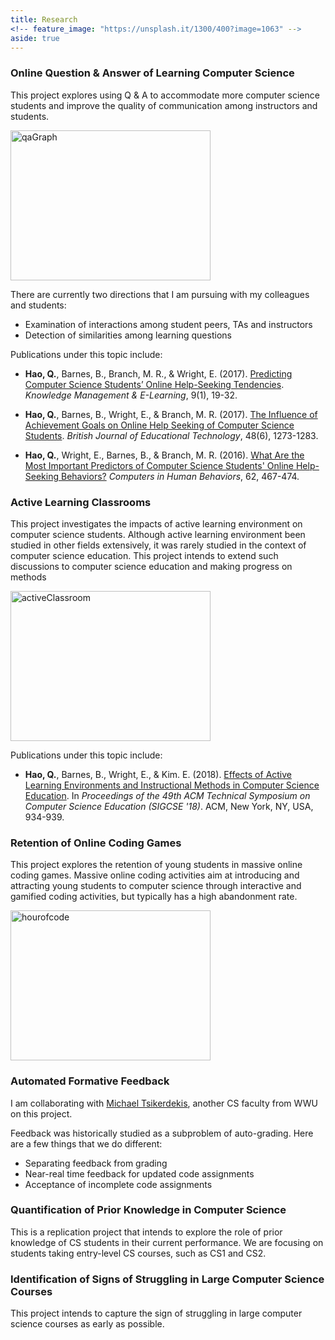 ```yaml
---
title: Research
<!-- feature_image: "https://unsplash.it/1300/400?image=1063" -->
aside: true
---
```


### Online Question & Answer of Learning Computer Science

This project explores using Q & A to accommodate more computer science students and improve the quality of communication among instructors and students.

<img src="https://farm5.staticflickr.com/4454/37782035171_774850ea7c_b.jpg" width="320" height="240" alt="qaGraph">

There are currently two directions that I am pursuing with my colleagues and students:

* Examination of interactions among student peers, TAs and instructors
* Detection of similarities among learning questions

Publications under this topic include:

* <strong>Hao, Q.</strong>, Barnes, B., Branch, M. R., & Wright, E. (2017). <a href="http://qhao.info/downloads/KMEL-2017.pdf" target="_blank">Predicting Computer Science Students’ Online Help-Seeking Tendencies</a>. <i>Knowledge Management & E-Learning</i>, 9(1), 19-32.

* <strong>Hao, Q.</strong>, Barnes, B., Wright, E., & Branch, M. R. (2017). <a href="http://qhao.info/downloads/bjet.pdf" target="_blank">The Influence of Achievement Goals on Online Help Seeking of Computer Science Students</a>. <i>British Journal of Educational Technology</i>, 48(6), 1273-1283.

* <strong>Hao, Q.</strong>, Wright, E., Barnes, B., & Branch, M. R. (2016). <a href="http://qhao.info/downloads/computers-in-human-behavior.pdf" target="_blank">What Are the Most Important Predictors of Computer Science Students' Online Help-Seeking Behaviors?</a> <i>Computers in Human Behaviors</i>, 62, 467-474.

### Active Learning Classrooms

This project investigates the impacts of active learning environment on computer science students. Although active learning environment been studied in other fields extensively, it was rarely studied in the context of computer science education. This project intends to extend such discussions to computer science education and making progress on methods

<img src="https://farm5.staticflickr.com/4404/36975322400_e898114369_n.jpg" width="320" height="240" alt="activeClassroom">

Publications under this topic include:

* <strong>Hao, Q.</strong>, Barnes, B., Wright, E., & Kim. E. (2018). <a href="http://qhao.info/downloads/sigcse-2018.pdf" target="_blank">Effects of Active Learning Environments and Instructional Methods in Computer Science Education</a>. In <i>Proceedings of the 49th ACM Technical Symposium on Computer Science Education (SIGCSE '18)</i>. ACM, New York, NY, USA, 934-939.

### Retention of Online Coding Games

This project explores the retention of young students in massive online coding games. Massive online coding activities aim at introducing and attracting young students to computer science through interactive and gamified coding activities, but typically has a high abandonment rate.

<img src="https://farm5.staticflickr.com/4331/37230163801_7004639bf1.jpg" width="320" height="240" alt="hourofcode">

### Automated Formative Feedback

I am collaborating with <a href="http://michael.tsikerdekis.com/" target="_blank">Michael Tsikerdekis</a>, another CS faculty from WWU on this project.

Feedback was historically studied as a subproblem of auto-grading. Here are a few things that we do different:

* Separating feedback from grading
* Near-real time feedback for updated code assignments
* Acceptance of incomplete code assignments

### Quantification of Prior Knowledge in Computer Science

This is a replication project that intends to explore the role of prior knowledge of CS students in their current performance. We are focusing on students taking entry-level CS courses, such as CS1 and CS2.

### Identification of Signs of Struggling in Large Computer Science Courses

This project intends to capture the sign of struggling in large computer science courses as early as possible.